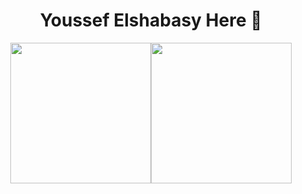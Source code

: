 <h1 align="center">Youssef Elshabasy Here 👋</h1>
<div style="display: flex; justify-content: center;">
  <img src="https://github-readme-stats.vercel.app/api?username=juke-duke&theme=blue-green" style="height:225px"/>
  <img src="https://github-readme-stats.vercel.app/api/top-langs/?username=juke-duke&theme=dark" style="height:225px"/>
</div>
